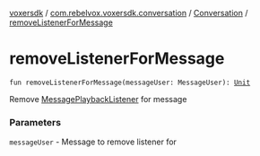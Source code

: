 [voxersdk](../../index.md) / [com.rebelvox.voxersdk.conversation](../index.md) / [Conversation](index.md) / [removeListenerForMessage](./remove-listener-for-message.md)

# removeListenerForMessage

`fun removeListenerForMessage(messageUser: MessageUser): `[`Unit`](https://kotlinlang.org/api/latest/jvm/stdlib/kotlin/-unit/index.html)

Remove [MessagePlaybackListener](-message-playback-listener/index.md) for message

### Parameters

`messageUser` - Message to remove listener for